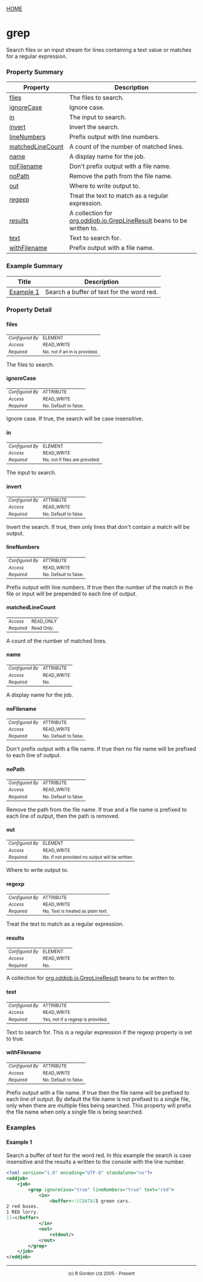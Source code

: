 [HOME](../../../README.md)
# grep

Search files or an input stream for lines containing
a text value or matches for a regular expression.

### Property Summary

| Property | Description |
| -------- | ----------- |
| [files](#propertyfiles) | The files to search. | 
| [ignoreCase](#propertyignoreCase) | Ignore case. | 
| [in](#propertyin) | The input to search. | 
| [invert](#propertyinvert) | Invert the search. | 
| [lineNumbers](#propertylineNumbers) | Prefix output with line numbers. | 
| [matchedLineCount](#propertymatchedLineCount) | A count of the number of matched lines. | 
| [name](#propertyname) | A display name for the job. | 
| [noFilename](#propertynoFilename) | Don't prefix output with a file name. | 
| [noPath](#propertynoPath) | Remove the path from the file name. | 
| [out](#propertyout) | Where to write output to. | 
| [regexp](#propertyregexp) | Treat the text to match as a regular expression. | 
| [results](#propertyresults) | A collection for [org.oddjob.io.GrepLineResult](http://rgordon.co.uk/oddjob/1.6.0/api/org/oddjob/io/GrepLineResult.html) beans to be written to. | 
| [text](#propertytext) | Text to search for. | 
| [withFilename](#propertywithFilename) | Prefix output with a file name. | 


### Example Summary

| Title | Description |
| ----- | ----------- |
| [Example 1](#example1) | Search a buffer of text for the word red. |


### Property Detail
#### files <a name="propertyfiles"></a>

<table style='font-size:smaller'>
      <tr><td><i>Configured By</i></td><td>ELEMENT</td></tr>
      <tr><td><i>Access</i></td><td>READ_WRITE</td></tr>
      <tr><td><i>Required</i></td><td>No, not if an in is provided.</td></tr>
</table>

The files to search.

#### ignoreCase <a name="propertyignoreCase"></a>

<table style='font-size:smaller'>
      <tr><td><i>Configured By</i></td><td>ATTRIBUTE</td></tr>
      <tr><td><i>Access</i></td><td>READ_WRITE</td></tr>
      <tr><td><i>Required</i></td><td>No. Default to false.</td></tr>
</table>

Ignore case. If true, the search will be case
insensitive.

#### in <a name="propertyin"></a>

<table style='font-size:smaller'>
      <tr><td><i>Configured By</i></td><td>ELEMENT</td></tr>
      <tr><td><i>Access</i></td><td>READ_WRITE</td></tr>
      <tr><td><i>Required</i></td><td>No, not if files are provided.</td></tr>
</table>

The input to search.

#### invert <a name="propertyinvert"></a>

<table style='font-size:smaller'>
      <tr><td><i>Configured By</i></td><td>ATTRIBUTE</td></tr>
      <tr><td><i>Access</i></td><td>READ_WRITE</td></tr>
      <tr><td><i>Required</i></td><td>No. Default to false.</td></tr>
</table>

Invert the search. If true, then only lines that
don't contain a match will be output.

#### lineNumbers <a name="propertylineNumbers"></a>

<table style='font-size:smaller'>
      <tr><td><i>Configured By</i></td><td>ATTRIBUTE</td></tr>
      <tr><td><i>Access</i></td><td>READ_WRITE</td></tr>
      <tr><td><i>Required</i></td><td>No. Default to false.</td></tr>
</table>

Prefix output with line numbers. If true
then the number of the match in the file or input will be prepended
to each line of output.

#### matchedLineCount <a name="propertymatchedLineCount"></a>

<table style='font-size:smaller'>
      <tr><td><i>Access</i></td><td>READ_ONLY</td></tr>
      <tr><td><i>Required</i></td><td>Read Only.</td></tr>
</table>

A count of the number of matched lines.

#### name <a name="propertyname"></a>

<table style='font-size:smaller'>
      <tr><td><i>Configured By</i></td><td>ATTRIBUTE</td></tr>
      <tr><td><i>Access</i></td><td>READ_WRITE</td></tr>
      <tr><td><i>Required</i></td><td>No.</td></tr>
</table>

A display name for the job.

#### noFilename <a name="propertynoFilename"></a>

<table style='font-size:smaller'>
      <tr><td><i>Configured By</i></td><td>ATTRIBUTE</td></tr>
      <tr><td><i>Access</i></td><td>READ_WRITE</td></tr>
      <tr><td><i>Required</i></td><td>No. Default to false.</td></tr>
</table>

Don't prefix output with a file name. If true
then no file name will be prefixed to each line of output.

#### noPath <a name="propertynoPath"></a>

<table style='font-size:smaller'>
      <tr><td><i>Configured By</i></td><td>ATTRIBUTE</td></tr>
      <tr><td><i>Access</i></td><td>READ_WRITE</td></tr>
      <tr><td><i>Required</i></td><td>No. Default to false.</td></tr>
</table>

Remove the path from the file name. If true
and a file name is prefixed to each line of output, then the path
is removed.

#### out <a name="propertyout"></a>

<table style='font-size:smaller'>
      <tr><td><i>Configured By</i></td><td>ELEMENT</td></tr>
      <tr><td><i>Access</i></td><td>READ_WRITE</td></tr>
      <tr><td><i>Required</i></td><td>No. If not provided no output will be written</td></tr>
</table>

Where to write output to.

#### regexp <a name="propertyregexp"></a>

<table style='font-size:smaller'>
      <tr><td><i>Configured By</i></td><td>ATTRIBUTE</td></tr>
      <tr><td><i>Access</i></td><td>READ_WRITE</td></tr>
      <tr><td><i>Required</i></td><td>No, Text is treated as plain text.</td></tr>
</table>

Treat the text to match as a regular expression.

#### results <a name="propertyresults"></a>

<table style='font-size:smaller'>
      <tr><td><i>Configured By</i></td><td>ELEMENT</td></tr>
      <tr><td><i>Access</i></td><td>READ_WRITE</td></tr>
      <tr><td><i>Required</i></td><td>No.</td></tr>
</table>

A collection for [org.oddjob.io.GrepLineResult](http://rgordon.co.uk/oddjob/1.6.0/api/org/oddjob/io/GrepLineResult.html) beans
to be written to.

#### text <a name="propertytext"></a>

<table style='font-size:smaller'>
      <tr><td><i>Configured By</i></td><td>ATTRIBUTE</td></tr>
      <tr><td><i>Access</i></td><td>READ_WRITE</td></tr>
      <tr><td><i>Required</i></td><td>Yes, not if a regexp is provided.</td></tr>
</table>

Text to search for. This is a regular expression
if the regexp property is set to true.

#### withFilename <a name="propertywithFilename"></a>

<table style='font-size:smaller'>
      <tr><td><i>Configured By</i></td><td>ATTRIBUTE</td></tr>
      <tr><td><i>Access</i></td><td>READ_WRITE</td></tr>
      <tr><td><i>Required</i></td><td>No. Default to false.</td></tr>
</table>

Prefix output with a file name. If true
then the file name will be prefixed to each line of output. By
default the file name is not prefixed to a single file, only when
there are multiple files being searched. This property will prefix
the file name when only a single file is being searched.


### Examples
#### Example 1 <a name="example1"></a>

Search a buffer of text for the word red. In this example the
search is case insensitive and the results a written to the console
with the line number.

```xml
<?xml version="1.0" encoding="UTF-8" standalone="no"?>
<oddjob>
    <job>
        <grep ignoreCase="true" lineNumbers="true" text="red">
            <in>
                <buffer><![CDATA[5 green cars.
2 red buses.
1 RED lorry.
]]></buffer>
            </in>
            <out>
                <stdout/>
            </out>
        </grep>
    </job>
</oddjob>
```



-----------------------

<div style='font-size: smaller; text-align: center;'>(c) R Gordon Ltd 2005 - Present</div>

